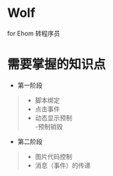 # Wolf
for Ehom 转程序员

# 需要掌握的知识点

- 第一阶段 
> - 脚本绑定
> - 点击事件   
> - 动态显示预制     
> -预制销毁

- 第二阶段 
> - 图片代码控制
> - 消息（事件）的传递


